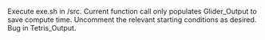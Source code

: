Execute exe.sh in /src.
Current function call only populates Glider_Output to save compute time. Uncomment the relevant starting conditions as desired. Bug in Tetris_Output.

